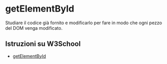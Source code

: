# getElementById

Studiare il codice già fornito e modificarlo per fare in modo che ogni pezzo del DOM venga modificato.

## Istruzioni su W3School

* [getElementById](https://www.w3schools.com/jsref/met_document_getelementbyid.asp)
